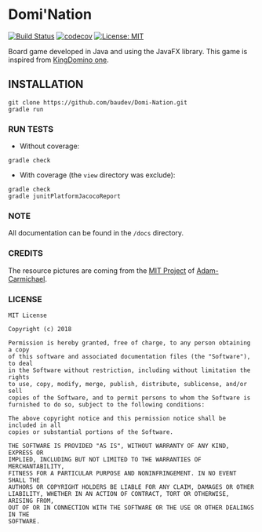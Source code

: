 # Domi'Nation

[![Build Status](https://travis-ci.com/baudev/Domi-Nation.svg?token=X4oFpxDHQaxGHoYnYpJz&branch=dev)](https://travis-ci.com/baudev/Domi-Nation)
[![codecov](https://codecov.io/gh/baudev/Domi-Nation/branch/dev/graph/badge.svg?token=IdG3unEbi5)](https://codecov.io/gh/baudev/Domi-Nation)
[![License: MIT](https://img.shields.io/badge/License-MIT-yellow.svg)](https://opensource.org/licenses/MIT)

Board game developed in Java and using the JavaFX library. This game is inspired from [KingDomino one](http://www.blueorangegames.eu/pf/kingdomino_fr/). 

## INSTALLATION
```
git clone https://github.com/baudev/Domi-Nation.git
gradle run
```

### RUN TESTS

- Without coverage:
```
gradle check
```

- With coverage (the `view` directory was exclude):
```
gradle check
gradle junitPlatformJacocoReport
```

### NOTE
All documentation can be found in the `/docs` directory.


### CREDITS

The resource pictures are coming from the [MIT Project](https://github.com/Adam-Carmichael/KingDominoProject) of [Adam-Carmichael](https://github.com/Adam-Carmichael).

### LICENSE  
  
```  
MIT License

Copyright (c) 2018 

Permission is hereby granted, free of charge, to any person obtaining a copy
of this software and associated documentation files (the "Software"), to deal
in the Software without restriction, including without limitation the rights
to use, copy, modify, merge, publish, distribute, sublicense, and/or sell
copies of the Software, and to permit persons to whom the Software is
furnished to do so, subject to the following conditions:

The above copyright notice and this permission notice shall be included in all
copies or substantial portions of the Software.

THE SOFTWARE IS PROVIDED "AS IS", WITHOUT WARRANTY OF ANY KIND, EXPRESS OR
IMPLIED, INCLUDING BUT NOT LIMITED TO THE WARRANTIES OF MERCHANTABILITY,
FITNESS FOR A PARTICULAR PURPOSE AND NONINFRINGEMENT. IN NO EVENT SHALL THE
AUTHORS OR COPYRIGHT HOLDERS BE LIABLE FOR ANY CLAIM, DAMAGES OR OTHER
LIABILITY, WHETHER IN AN ACTION OF CONTRACT, TORT OR OTHERWISE, ARISING FROM,
OUT OF OR IN CONNECTION WITH THE SOFTWARE OR THE USE OR OTHER DEALINGS IN THE
SOFTWARE.
```

